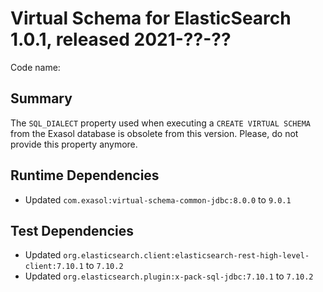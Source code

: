 # Virtual Schema for ElasticSearch 1.0.1, released 2021-??-??

Code name:

## Summary

The `SQL_DIALECT` property used when executing a `CREATE VIRTUAL SCHEMA` from the Exasol database is obsolete from this version. Please, do not provide this property anymore.

## Runtime Dependencies

* Updated `com.exasol:virtual-schema-common-jdbc:8.0.0` to `9.0.1`

## Test Dependencies

* Updated `org.elasticsearch.client:elasticsearch-rest-high-level-client:7.10.1` to `7.10.2`
* Updated `org.elasticsearch.plugin:x-pack-sql-jdbc:7.10.1` to `7.10.2`